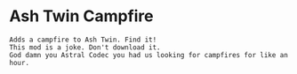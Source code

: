 # Ash Twin Campfire
    Adds a campfire to Ash Twin. Find it!
    This mod is a joke. Don't download it.
    God damn you Astral Codec you had us looking for campfires for like an hour.
